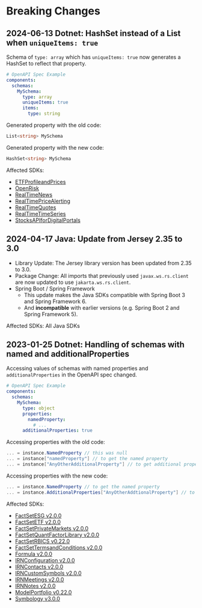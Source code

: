 # Breaking Changes


## 2024-06-13 Dotnet: HashSet instead of a List when `uniqueItems: true`

Schema of `type: array` which has `uniqueItems: true` now generates a HashSet to reflect that property.

```yaml
# OpenAPI Spec Example
components:
  schemas:
    MySchema:
      type: array
      uniqueItems: true
      items:
        type: string
```

Generated property with the old code:

```cs
List<string> MySchema
```

Generated property with the new code:

```cs
HashSet<string> MySchema
```

Affected SDKs:
* [ETFProfileandPrices](./code/dotnet/ETFProfileandPrices/v2)
* [OpenRisk](./code/dotnet/OpenRisk/v1)
* [RealTimeNews](./code/dotnet/RealTimeNews/v3)
* [RealTimePriceAlerting](./code/dotnet/RealTimePriceAlerting/v3)
* [RealTimeQuotes](./code/dotnet/RealTimeQuotes/v3)
* [RealTimeTimeSeries](./code/dotnet/RealTimeTimeSeries/v3)
* [StocksAPIforDigitalPortals](./code/dotnet/StocksAPIforDigitalPortals/v3)

## 2024-04-17 Java: Update from Jersey 2.35 to 3.0

* Library Update: The Jersey library version has been updated from 2.35 to 3.0.
* Package Change: All imports that previously used `javax.ws.rs.client` are now updated to use `jakarta.ws.rs.client`.
* Spring Boot / Spring Framework
  * This update makes the Java SDKs compatible with Spring Boot 3 and Spring Framework 6.
  * And **incompatible** with earlier versions (e.g. Spring Boot 2 and Spring Framework 5).

Affected SDKs: All Java SDKs

## 2023-01-25 Dotnet: Handling of schemas with named and additionalProperties

Accessing values of schemas with named properties and `additionalProperties` in the OpenAPI spec changed.

```yaml
# OpenAPI Spec Example
components:
  schemas:
    MySchema:
      type: object
      properties:
        namedProperty:
          # ...
      additionalProperties: true
```

Accessing properties with the old code:

```cs
... = instance.NamedProperty // this was null
... = instance["namedProperty"] // to get the named property
... = instance["AnyOtherAdditionalProperty"] // to get additional properties
```

Accessing properties with the new code:

```cs
... = instance.NamedProperty // to get the named property
... = instance.AdditionalProperties["AnyOtherAddtionalProperty"] // to get additional properties
```

Affected SDKs:
* [FactSetESG v2.0.0](./code/dotnet/FactSetESG/v1)
* [FactSetETF v2.0.0](./code/dotnet/FactSetETF/v1)
* [FactSetPrivateMarkets v2.0.0](./code/dotnet/FactSetPrivateMarkets/v1)
* [FactSetQuantFactorLibrary v2.0.0](./code/dotnet/FactSetQuantFactorLibrary/v1)
* [FactSetRBICS v0.22.0](./code/dotnet/FactSetRBICS/v1)
* [FactSetTermsandConditions v2.0.0](./code/dotnet/FactSetTermsandConditions/v1)
* [Formula v2.0.0](./code/dotnet/Formula/v1)
* [IRNConfiguration v2.0.0](./code/dotnet/IRNConfiguration/v1)
* [IRNContacts v2.0.0](./code/dotnet/IRNContacts/v1)
* [IRNCustomSymbols v2.0.0](./code/dotnet/IRNCustomSymbols/v1)
* [IRNMeetings v2.0.0](./code/dotnet/IRNMeetings/v1)
* [IRNNotes v2.0.0](./code/dotnet/IRNNotes/v1)
* [ModelPortfolio v0.22.0](./code/dotnet/ModelPortfolio/v3)
* [Symbology v3.0.0](./code/dotnet/Symbology/v3)
